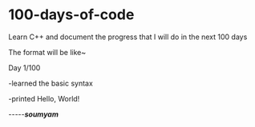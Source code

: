 # 100-days-of-code

Learn C++ and document the progress that I will do in the next 100 days

The format will be like~

Day 1/100

-learned the basic syntax

-printed Hello, World!

-----_**soumyam**_
